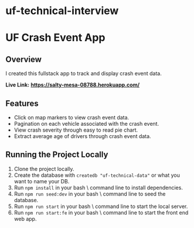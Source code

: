 # uf-technical-interview

# UF Crash Event App

## **Overview**
I created this fullstack app to track and display crash event data.

**Live Link:** **https://salty-mesa-08788.herokuapp.com/**

## **Features**

- Click on map markers to view crash event data.
- Pagination on each vehicle associated with the crash event.
- View crash severity through easy to read pie chart.
- Extract average age of drivers through crash event data.  

## **Running the Project Locally**

1. Clone the project locally.
2. Create the database with `createdb "uf-technical-data"` or what you want to name your DB. 
3. Run `npm install` in your bash \ command line to install dependencies.
4. Run `npm run seed:dev` in your bash \ command line to seed the database.
5. Run `npm run start` in your bash \ command line to start the local server.
6. Run `npm run start:fe` in your bash \ command line to start the front end web app.
